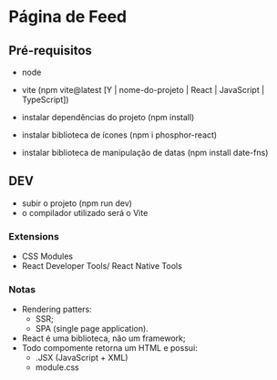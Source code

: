 # Página de Feed

## Pré-requisitos

- node
- vite (npm vite@latest [Y | nome-do-projeto | React | JavaScript | TypeScript])

- instalar dependências do projeto (npm install)

- instalar biblioteca de ícones (npm i phosphor-react)
- instalar biblioteca de manipulação de datas (npm install date-fns)

## DEV

- subir o projeto (npm run dev)
- o compilador utilizado será o Vite

### Extensions

- CSS Modules
- React Developer Tools/ React Native Tools

### Notas

- Rendering patters:
  - SSR;
  - SPA (single page application).
- React é uma biblioteca, não um framework;
- Todo compomente retorna um HTML e possui:
  - .JSX (JavaScript + XML)
  - module.css
